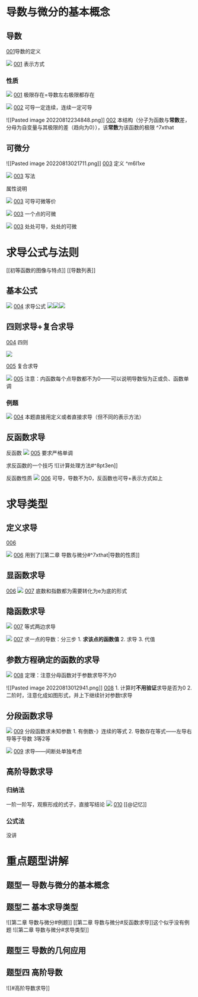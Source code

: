 
# 导数与微分的基本概念

## 导数
[001](bookxnotepro://opennote/?nb={e468095d-0a98-4be5-b638-8a7e60819690}&book=8627032c87cf99b087e7c9a8c2e04dea&page=0&x=116&y=164&id=1363&uuid=68ef632b410eac6332f34fb162b77021)导数的定义

![](Attachment/20220812233705.png)
	[001](bookxnotepro://opennote/?nb={e468095d-0a98-4be5-b638-8a7e60819690}&book=8627032c87cf99b087e7c9a8c2e04dea&page=0&x=175&y=336&id=1364&uuid=5fe4a6903f6984f8fa1f350092e82f2f)
	表示方式

### 性质
![](Attachment/20220812233729.png)
	[001](bookxnotepro://opennote/?nb={e468095d-0a98-4be5-b638-8a7e60819690}&book=8627032c87cf99b087e7c9a8c2e04dea&page=0&x=207&y=513&id=1365&uuid=4b0ab3542fa983d28a2e465ae3c5b26e)
	极限存在=导数左右极限都存在


![](Attachment/20220812234241.png)
	[002](bookxnotepro://opennote/?nb={e468095d-0a98-4be5-b638-8a7e60819690}&book=8627032c87cf99b087e7c9a8c2e04dea&page=1&x=228&y=239&id=1366&uuid=8d69034cf3fd67cf2fa5e33f6e2743c2)
	可导一定连续，连续一定可导

![[Pasted image 20220812234848.png]]
	[002](bookxnotepro://opennote/?nb={e468095d-0a98-4be5-b638-8a7e60819690}&book=8627032c87cf99b087e7c9a8c2e04dea&page=1&x=228&y=497&id=1367&uuid=ad8f2b26869345662ae44fe394ac1aaf)
	本结构（分子为函数与**常数**差，分母为自变量与其极限的差（趋向为0）），该**常数**为该函数的极限
	 ^7xthat

## 可微分
![[Pasted image 20220813021711.png]]
	[003](bookxnotepro://opennote/?nb={e468095d-0a98-4be5-b638-8a7e60819690}&book=8627032c87cf99b087e7c9a8c2e04dea&page=2&x=156&y=125&id=1369&uuid=0dda36d675b5a1ab55248d56832b87c1)
	定义 ^m6l1xe

![](Attachment/20220813000211.png)
	[003](bookxnotepro://opennote/?nb={e468095d-0a98-4be5-b638-8a7e60819690}&book=8627032c87cf99b087e7c9a8c2e04dea&page=2&x=254&y=171&id=1368&uuid=efaa2f9206d3f134d7c98ac070beb521)
	写法

属性说明

![](Attachment/20220813000520.png)
	[003](bookxnotepro://opennote/?nb={e468095d-0a98-4be5-b638-8a7e60819690}&book=8627032c87cf99b087e7c9a8c2e04dea&page=2&x=227&y=214&id=1371&uuid=0763191b6c0d9a1725acb8ee5ac13db2)
	可导可微等价

![](Attachment/20220813001202.png)
	[003](bookxnotepro://opennote/?nb={e468095d-0a98-4be5-b638-8a7e60819690}&book=8627032c87cf99b087e7c9a8c2e04dea&page=2&x=205&y=521&id=1375&uuid=f74aca6088910114fe9ec68f9048c8f0)
	一个点的可微

![](Attachment/20220813001213.png)
	[003](bookxnotepro://opennote/?nb={e468095d-0a98-4be5-b638-8a7e60819690}&book=8627032c87cf99b087e7c9a8c2e04dea&page=2&x=184&y=570&id=1376&uuid=46f02208b9d6d593994a5e9ac764a13d)
	处处可导，处处的可微

# 求导公式与法则
[[初等函数的图像与特点]]
[[导数列表]]

## 基本公式

![](Attachment/20220813001758.png)
	[004](bookxnotepro://opennote/?nb={e468095d-0a98-4be5-b638-8a7e60819690}&book=8627032c87cf99b087e7c9a8c2e04dea&page=3&x=129&y=127&id=1380&uuid=13381ce7e4b533b9011c1d3c20e36bc6)
	求导公式
![](Attachment/20220813001828.png)![](Attachment/20220813001844.png)![](Attachment/20220813001900.png)

## 四则求导+复合求导
 
 [004](bookxnotepro://opennote/?nb={e468095d-0a98-4be5-b638-8a7e60819690}&book=8627032c87cf99b087e7c9a8c2e04dea&page=3&x=146&y=481&id=1384&uuid=71f78bb02c406051d16decdcc5801b48) 四则

![](Attachment/20220813002030.png)

[005](bookxnotepro://opennote/?nb={e468095d-0a98-4be5-b638-8a7e60819690}&book=8627032c87cf99b087e7c9a8c2e04dea&page=4&x=142&y=80&id=1387&uuid=ed324f757dfd94e307ed8d13e017ad01) 复合求导

![](Attachment/20220813002948.png)
	[005](bookxnotepro://opennote/?nb={e468095d-0a98-4be5-b638-8a7e60819690}&book=8627032c87cf99b087e7c9a8c2e04dea&page=4&x=220&y=117&id=1388&uuid=86624434f61ce614c7c59303abb8beae)
	注意：内函数每个点导数都不为0——可以说明导数恒为正或负、函数单调



### 例题
![](Attachment/20220813002242.png)
	[004](bookxnotepro://opennote/?nb={e468095d-0a98-4be5-b638-8a7e60819690}&book=8627032c87cf99b087e7c9a8c2e04dea&page=3&x=254&y=657&id=1386&uuid=104e44e1c7b7e9841bf8a5470cfe85ab)
	本题直接用定义或者直接求导（但不同的表示方法）

## 反函数求导

反函数
![](Attachment/20220813004101.png)
	[005](bookxnotepro://opennote/?nb={e468095d-0a98-4be5-b638-8a7e60819690}&book=8627032c87cf99b087e7c9a8c2e04dea&page=4&x=240&y=527&id=1391&uuid=16a286f2f7c20d16d50fcfb27f3f34f1)
	要求严格单调

求反函数的一个技巧
![[计算处理方法#^8pt3en]]

反函数性质
![](Attachment/20220813005656.png)
	[006](bookxnotepro://opennote/?nb={e468095d-0a98-4be5-b638-8a7e60819690}&book=8627032c87cf99b087e7c9a8c2e04dea&page=5&x=261&y=102&id=1392&uuid=886aa337582ca9433955e58d8c8c5276)
	可导，导数不为0，反函数也可导+表示方式如上


# 求导类型
## 定义求导
[006](bookxnotepro://opennote/?nb={e468095d-0a98-4be5-b638-8a7e60819690}&book=8627032c87cf99b087e7c9a8c2e04dea&page=5&x=120&y=268&id=1393&uuid=eb29c5d93f8584b038d912d1ebbd4a17)

![](Attachment/20220813012002.png)
	[006](bookxnotepro://opennote/?nb={e468095d-0a98-4be5-b638-8a7e60819690}&book=8627032c87cf99b087e7c9a8c2e04dea&page=5&x=221&y=480&id=1394&uuid=e8a60f0737c1e2559b9bb43510242a73)
	用到了[[第二章 导数与微分#^7xthat|导数的性质]]

## 显函数求导
[006](bookxnotepro://opennote/?nb={e468095d-0a98-4be5-b638-8a7e60819690}&book=8627032c87cf99b087e7c9a8c2e04dea&page=5&x=142&y=565&id=1395&uuid=b86d97ff416d867a6653c663e25655f9)
![](Attachment/20220813012328.png)
	[007](bookxnotepro://opennote/?nb={e468095d-0a98-4be5-b638-8a7e60819690}&book=8627032c87cf99b087e7c9a8c2e04dea&page=6&x=176&y=96&id=1396&uuid=721e1a5867a3676eff54bd9260d19f07)
	底数和指数都为需要转化为e为底的形式
	
## 隐函数求导
![](Attachment/20220813012459.png)
	[007](bookxnotepro://opennote/?nb={e468095d-0a98-4be5-b638-8a7e60819690}&book=8627032c87cf99b087e7c9a8c2e04dea&page=6&x=211&y=389&id=1397&uuid=2f4a858ce434e533a6ee97b772a824ea)
	等式两边求导

![](Attachment/20220813012556.png)
	[007](bookxnotepro://opennote/?nb={e468095d-0a98-4be5-b638-8a7e60819690}&book=8627032c87cf99b087e7c9a8c2e04dea&page=6&x=183&y=632&id=1398&uuid=908c8f259f3b8811906f44031c45dd1a)
	求一点的导数：分三步
	1. **求该点的函数值**
	2. 求导
	3. 代值

## 参数方程确定的函数的求导
![](Attachment/20220813012820.png)
	[008](bookxnotepro://opennote/?nb={e468095d-0a98-4be5-b638-8a7e60819690}&book=8627032c87cf99b087e7c9a8c2e04dea&page=7&x=183&y=151&id=1399&uuid=a230be3ff80a071ca8c120bfbdd82ffa)
	定理：注意分母函数对于参数求导不为0

![[Pasted image 20220813012941.png]]
	[008](bookxnotepro://opennote/?nb={e468095d-0a98-4be5-b638-8a7e60819690}&book=8627032c87cf99b087e7c9a8c2e04dea&page=7&x=170&y=418&id=1400&uuid=89eb8151a2ab12f94841714c05799319)
	1. 计算时**不用验证**求导是否为0
	2. 二阶时，注意化成如图形式，并上下继续针对参数t求导

## 分段函数求导
![](Attachment/20220813013414.png)
	[009](bookxnotepro://opennote/?nb={e468095d-0a98-4be5-b638-8a7e60819690}&book=8627032c87cf99b087e7c9a8c2e04dea&page=8&x=203&y=125&id=1401&uuid=a4c4f0fe8f8d2bf24261c236a6ae2a6f)
	分段函数求未知参数
	1. 有倒数-》连续的等式
	2. 导数存在等式——左导右导等于导数
	3等2等

![](Attachment/20220813013814.png)
	[009](bookxnotepro://opennote/?nb={e468095d-0a98-4be5-b638-8a7e60819690}&book=8627032c87cf99b087e7c9a8c2e04dea&page=8&x=225&y=360&id=1402&uuid=82f4f9c876fc5058106a4cac4a72297e)
	求导——间断处单独考虑
## 高阶导数求导
### 归纳法
一阶一阶写，观察形成的式子，直接写结论
![](Attachment/20220813014136.png)
	[010](bookxnotepro://opennote/?nb={e468095d-0a98-4be5-b638-8a7e60819690}&book=8627032c87cf99b087e7c9a8c2e04dea&page=9&x=173&y=311&id=1403&uuid=3561dc53f8a1e2b2dfaaf4a8d17e45e1)
	[[@记忆]]
### 公式法
没讲
# 重点题型讲解

## 题型一 导数与微分的基本概念
## 题型二 基本求导类型
![[第二章 导数与微分#例题]]
[[第二章 导数与微分#反函数求导]]这个似乎没有例题
![[第二章 导数与微分#求导类型]]
## 题型三 导数的几何应用
## 题型四 高阶导数
![[#高阶导数求导]]